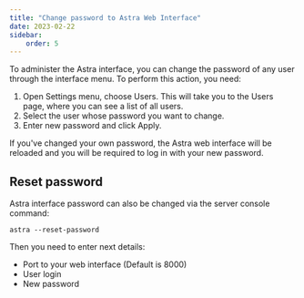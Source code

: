 ```yaml
---
title: "Change password to Astra Web Interface"
date: 2023-02-22
sidebar:
    order: 5
---
```


To administer the Astra interface, you can change the password of any user through the interface menu. To perform this action, you need:

1. Open Settings menu, choose Users. This will take you to the Users page, where you can see a list of all users.
2. Select the user whose password you want to change.
3. Enter new password and click Apply.

If you've changed your own password, the Astra web interface will be reloaded and you will be required to log in with your new password.

## Reset password

Astra interface password can also be changed via the server console command:

```
astra --reset-password
```

Then you need to enter next details:

- Port to your web interface (Default is 8000)
- User login
- New password
